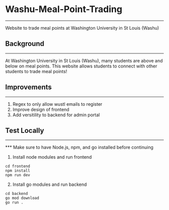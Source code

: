 # Washu-Meal-Point-Trading
---
Website to trade meal points at Washington University in St Louis (Washu)



## Background
---
At Washington University in St Louis (Washu), many students are above and below on meal points. This website allows students to connect with other students to trade meal points!

## Improvements
---
1) Regex to only allow wustl emails to register
2) Improve design of frontend
3) Add versitility to backend for admin portal

## Test Locally 
---
*** Make sure to have Node.js, npm, and go installed before continuing
1) Install node modules and run frontend
```console
cd frontend
npm install
npm run dev
```
2) Install go modules and run backend
```console
cd backend
go mod download
go run .
```